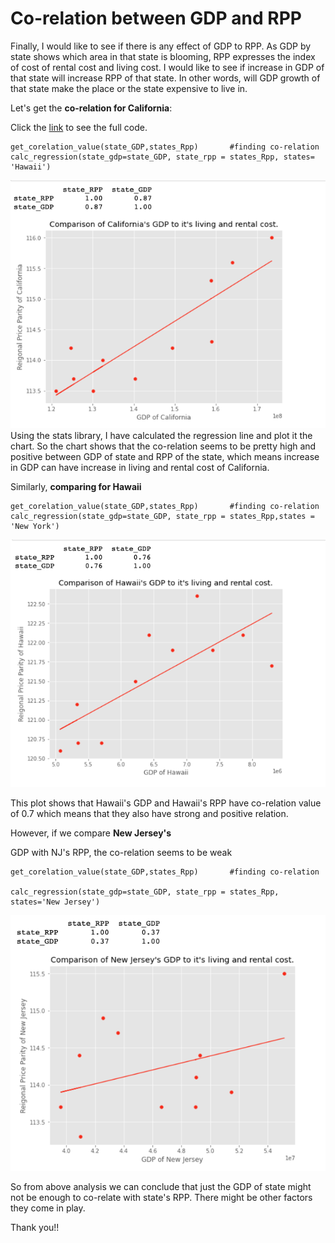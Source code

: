# Co-relation between GDP and RPP

Finally, I would like to see if there is any effect of GDP to RPP. As GDP by state shows which area in that state is blooming, RPP expresses the index of cost
of rental cost and living cost. I would like to see if increase in GDP of that state will increase RPP of that state. In other words, will GDP growth of that state 
make the place or the state expensive to live in.

Let's get the **co-relation for California**:

Click the [link](https://github.com/ujjoli/Individual-Project/blob/gh-pages/Individual%20Project%2002.ipynb) to see the full code.

```
get_corelation_value(state_GDP,states_Rpp)       #finding co-relation
calc_regression(state_gdp=state_GDP, state_rpp = states_Rpp, states= 'Hawaii')
```

![5.a](5.a..png)
Using the stats library, I have calculated the regression line and plot it the chart. So the chart shows that the co-relation seems to be pretty high and positive 
between GDP of state and RPP of the state, which means increase in GDP can have increase in living and rental cost of California.

Similarly, **comparing for Hawaii**

```
get_corelation_value(state_GDP,states_Rpp)       #finding co-relation
calc_regression(state_gdp=state_GDP, state_rpp = states_Rpp,states = 'New York')
```


![5.b.](5.b..png)


This plot shows that Hawaii's GDP and Hawaii's RPP have co-relation value of 0.7 which means that they also have strong and positive relation.


However, if we compare **New Jersey's** 

GDP with NJ's RPP, the co-relation seems to be weak

```
get_corelation_value(state_GDP,states_Rpp)       #finding co-relation

calc_regression(state_gdp=state_GDP, state_rpp = states_Rpp, states='New Jersey')
```

![5.c.](5.c..png)


So from above analysis we can conclude that just the GDP of state might not be enough to co-relate with state's RPP. There might be other factors they come in play.

Thank you!!

